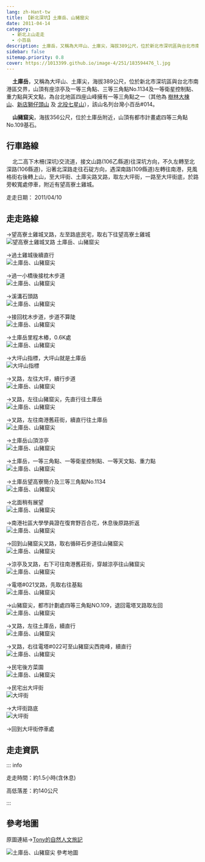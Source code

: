 ```yaml
---
lang: zh-Hant-tw
title: 【新北深坑】土庫岳、山豬窟尖
date: 2011-04-14
category: 
  - 新北上山走走
  - 小百岳
description: 土庫岳，又稱為大坪山、土庫尖，海拔389公尺，位於新北市深坑區與台北市南港區交界，山頂有座涼亭及一等三角點、三等三角點No.1134及一等衛星控制點、重力點與天文點，為台北地區四座山峰擁有一等三角點之一(其他為樹林大棟山、新店獅仔頭山)，該山名列台灣`小百岳#014。 山豬窟尖，海拔356公尺，位於土庫岳附近，山頂有都市計畫處四等三角點No.109基石。
sidebar: false
sitemap.priority: 0.8
cover: https://1013399.github.io/image-4/251/183594476_l.jpg
---
```


    **土庫岳**，又稱為大坪山、土庫尖，海拔389公尺，位於新北市深坑區與台北市南港區交界，山頂有座涼亭及一等三角點、三等三角點No.1134及一等衛星控制點、重力點與天文點，為台北地區四座山峰擁有一等三角點之一（其他為 [樹林大棟山](/posts/post-176-2012-12-07.md)、[新店獅仔頭山](/posts/post-348-2009-08-17.md) 及 [北投七星山](/posts/post-381-2009-02-02.md)），該山名列台灣小百岳#014。  

    **山豬窟尖**，海拔356公尺，位於土庫岳附近，山頂有都市計畫處四等三角點No.109基石。

<!-- more -->

## 行車路線
    北二高下木柵(深坑)交流道，接文山路(106乙縣道)往深坑方向，不久左轉至北深路(106縣道)，沿著北深路走往石碇方向，遇深南路(109縣道)左轉往南港，見風格街右後轉上山，至大坪街、土庫尖路叉路，取左大坪街，一路至大坪街底，於路旁較寬處停車，附近有望高寮土雞城。

走走日期： 2011/04/10

## 走走路線
→望高寮土雞城叉路，左至路底民宅，取右下往望高寮土雞城  
![望高寮土雞城叉路 土庫岳、山豬窟尖](https://1013399.github.io/image-4/251/183594476_l.jpg)

→過土雞城後續直行  
![土庫岳、山豬窟尖](https://1013399.github.io/image-4/251/183594478_l.jpg)

→過一小橋後接枕木步道  
![土庫岳、山豬窟尖](https://1013399.github.io/image-4/251/183594483_l.jpg)

→溪溝石頭路  
![土庫岳、山豬窟尖](https://1013399.github.io/image-4/251/183594488_l.jpg)

→接回枕木步道，步道不算陡  
![土庫岳、山豬窟尖](https://1013399.github.io/image-4/251/183594492_l.jpg)

→土庫岳里程木樁，0.6K處  
![土庫岳、山豬窟尖](https://1013399.github.io/image-4/251/183594493_l.jpg)

→大坪山指標，大坪山就是土庫岳  
![大坪山指標](https://1013399.github.io/image-4/251/183594499_l.jpg)

→叉路，左往大坪，續行步道  
![土庫岳、山豬窟尖](https://1013399.github.io/image-4/251/183594502_l.jpg)

→叉路，左往山豬窟尖，先直行往土庫岳  
![土庫岳、山豬窟尖](https://1013399.github.io/image-4/251/183594504_l.jpg)

→叉路，左往南港舊莊街，續直行往土庫岳  
![土庫岳、山豬窟尖](https://1013399.github.io/image-4/251/183594511_l.jpg)

→土庫岳山頂涼亭  
![土庫岳、山豬窟尖](https://1013399.github.io/image-4/251/183594513_l.jpg)

→土庫岳，一等三角點、一等衛星控制點、一等天文點、重力點  
![土庫岳、山豬窟尖](https://1013399.github.io/image-4/251/183594517_l.jpg)

→土庫岳望高寮簡介及三等三角點No.1134  
![土庫岳、山豬窟尖](https://1013399.github.io/image-4/251/183594521_l.jpg)

→北面稍有展望  
![土庫岳、山豬窟尖](https://1013399.github.io/image-4/251/183594524_l.jpg)

→南港社區大學學員證在復育野百合花，休息後原路折返  
![土庫岳、山豬窟尖](https://1013399.github.io/image-4/251/183594526_l.jpg)

→回到山豬窟尖叉路，取右循碎石步道往山豬窟尖  
![土庫岳、山豬窟尖](https://1013399.github.io/image-4/251/183594530_l.jpg)

→涼亭及叉路，右下可往南港舊莊街，穿越涼亭往山豬窟尖  
![土庫岳、山豬窟尖](https://1013399.github.io/image-4/251/183594533_l.jpg)

→電塔#021叉路，先取右往基點  
![土庫岳、山豬窟尖](https://1013399.github.io/image-4/251/183594536_l.jpg)

→山豬窟尖，都市計劃處四等三角點NO.109，退回電塔叉路取左回  
![土庫岳、山豬窟尖](https://1013399.github.io/image-4/251/183594540_l.jpg)

→叉路，左往土庫岳，續直行  
![土庫岳、山豬窟尖](https://1013399.github.io/image-4/251/183594544_l.jpg)

→叉路，右往電塔#022可至山豬窟尖西南峰，續直行  
![土庫岳、山豬窟尖](https://1013399.github.io/image-4/251/183594548_l.jpg)

→民宅後方菜園  
![土庫岳、山豬窟尖](https://1013399.github.io/image-4/251/183594552_l.jpg)

→民宅出大坪街  
![大坪街](https://1013399.github.io/image-4/251/183594554_l.jpg)

→大坪街路底  
![大坪街](https://1013399.github.io/image-4/251/183594473_l.jpg)

→回到大坪街停車處


## 走走資訊

::: info

走走時間：約1.5小時(含休息)

高低落差：約140公尺

:::

## 參考地圖
原圖連結→[Tony的自然人文旅記](http://www.tonyhuang39.com/tony0460/tony0460.html)  

![土庫岳、山豬窟尖 參考地圖](https://1013399.github.io/image-4/251/183691245_l.jpg)